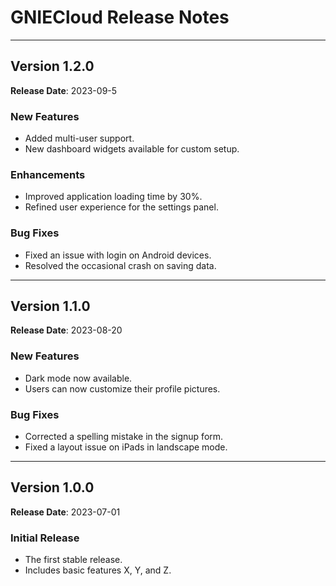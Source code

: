 # GNIECloud Release Notes

---

## Version 1.2.0
**Release Date**: 2023-09-5

### New Features
- Added multi-user support.
- New dashboard widgets available for custom setup.

### Enhancements
- Improved application loading time by 30%.
- Refined user experience for the settings panel.

### Bug Fixes
- Fixed an issue with login on Android devices.
- Resolved the occasional crash on saving data.

---

## Version 1.1.0
**Release Date**: 2023-08-20

### New Features
- Dark mode now available.
- Users can now customize their profile pictures.

### Bug Fixes
- Corrected a spelling mistake in the signup form.
- Fixed a layout issue on iPads in landscape mode.

---

## Version 1.0.0
**Release Date**: 2023-07-01

### Initial Release
- The first stable release.
- Includes basic features X, Y, and Z.
